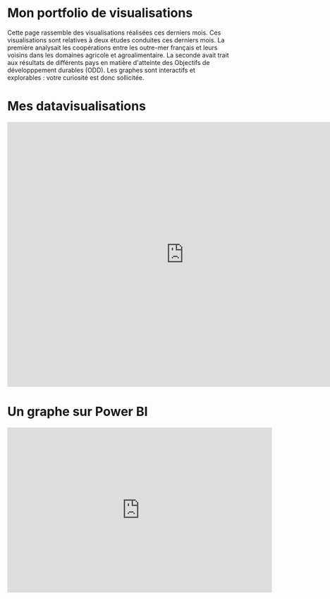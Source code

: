 # Mon portfolio de visualisations
Cette page rassemble des visualisations réalisées ces derniers mois. Ces visualisations sont relatives à deux études conduites ces derniers mois. La première analysait les coopérations entre les outre-mer français et leurs voisins dans les domaines agricole et agroalimentaire. La seconde avait trait aux résultats de différents pays en matière d'atteinte des Objectifs de développpement durables (ODD). Les graphes sont interactifs et explorables : votre curiosité est donc sollicitée.

# Mes datavisualisations 

<iframe
  width="800"
  height="600"
  src="https://ouestware.gitlab.io/retina/beta/#/embed/?url=https%3A%2F%2Fgist.githubusercontent.com%2FNath76%2F924056d3fd23c0f23df618c3dd6a791f%2Fraw%2Fc95eb1d51b32aad9f10294a7ad03b8b5bf64e5d1%2Fnetwork-3317c34f-7cd.gexf&r=v&n=21&ls=8&le=8"
  frameBorder="0"
  title="Retina"
  allowFullScreen
></iframe>

# Un graphe sur Power BI

<iframe title="tableau de bord1606" width="600" height="373.5" src="https://app.powerbi.com/view?r=eyJrIjoiMjU4ZTA3ZmEtY2RjYi00YjcxLWIyMmQtYWE2ZjM1YmQyNjRjIiwidCI6ImI1ZWNkMTJhLTQ5YzAtNGQ2MC04OTI5LWZjOTQwMzA1MGRkMyJ9" frameborder="0" allowFullScreen="true"></iframe>
